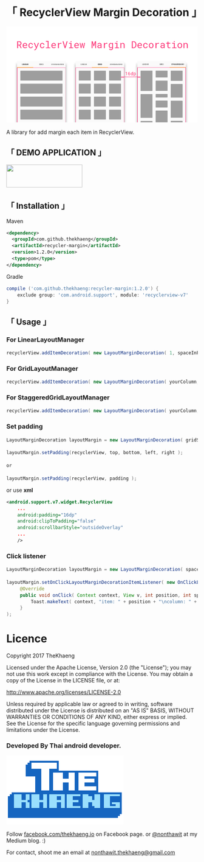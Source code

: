 # **「 RecyclerView Margin Decoration 」**

![alt text](./picture/logo.png)


A library for add margin each item in RecyclerView.

## 「 DEMO APPLICATION 」

<a href="https://play.google.com/store/apps/details?id=com.thekhaeng.recyclerviewmargindecoration" target="_blank">
<img src="https://storage.googleapis.com/support-kms-prod/D90D94331E54D2005CC8CEE352FF98ECF639" height="60" width="200">
</a>

## 「 Installation 」

Maven
```xml
<dependency>
  <groupId>com.github.thekhaeng</groupId>
  <artifactId>recycler-margin</artifactId>
  <version>1.2.0</version>
  <type>pom</type>
</dependency>
```

Gradle
```gradle
compile ('com.github.thekhaeng:recycler-margin:1.2.0') {
    exclude group: 'com.android.support', module: 'recyclerview-v7'
}
```

## 「 Usage 」

### For LinearLayoutManager
```java
recyclerView.addItemDecoration( new LayoutMarginDecoration( 1, spaceInPx ) );
```

### For GridLayoutManager
```java
recyclerView.addItemDecoration( new LayoutMarginDecoration( yourColumn, spaceInPx ) );
```

### For StaggeredGridLayoutManager
```java
recyclerView.addItemDecoration( new LayoutMarginDecoration( yourColumn, spaceInPx ) );
```

### Set padding

```java
LayoutMarginDecoration layoutMargin = new LayoutMarginDecoration( gridSpan, itemSpace );

layoutMargin.setPadding(recyclerView, top, bottom, left, right );

or

layoutMargin.setPadding(recyclerView, padding );
```

or use **xml**

```xml
<android.support.v7.widget.RecyclerView
    ...
    android:padding="16dp"
    android:clipToPadding="false"
    android:scrollbarStyle="outsideOverlay"
    ...
    />
```


### Click listener
```java
LayoutMarginDecoration layoutMargin = new LayoutMarginDecoration( spaceInPx );

layoutMargin.setOnClickLayoutMarginDecorationItemListener( new OnClickLayoutMarginDecorationItemListener(){
     @Override
     public void onClick( Context context, View v, int position, int spanIndex, RecyclerView.State state ){
         Toast.makeText( context, "item: " + position + "\ncolumn: " + spanIndex, Toast.LENGTH_SHORT ).show();
     }
);
```


# Licence

Copyright 2017 TheKhaeng

Licensed under the Apache License, Version 2.0 (the "License"); you may not use this work except in compliance with the License. You may obtain a copy of the License in the LICENSE file, or at:

http://www.apache.org/licenses/LICENSE-2.0

Unless required by applicable law or agreed to in writing, software distributed under the License is distributed on an "AS IS" BASIS, WITHOUT WARRANTIES OR CONDITIONS OF ANY KIND, either express or implied. See the License for the specific language governing permissions and limitations under the License.


### Developed By Thai android developer.

![alt text](./picture/thekhaeng_logo.png)


Follow [facebook.com/thekhaeng.io](https://www.facebook.com/thekhaeng.io) on Facebook page.
or [@nonthawit](https://medium.com/@nonthawit) at my Medium blog. :)

For contact, shoot me an email at nonthawit.thekhaeng@gmail.com


